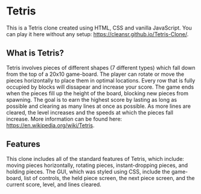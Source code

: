 # Tetris
This is a Tetris clone created using HTML, CSS and vanilla JavaScript. You can play it here without any setup: https://cleansr.github.io/Tetris-Clone/.

## What is Tetris?
Tetris involves pieces of different shapes (7 different types) which fall down from the top  of a 20x10 game-board. 
The player can rotate or move the pieces horizontally to place them in optimal locations. 
Every row that is fully occupied by blocks will dissapear and increase your score. 
The game ends when the pieces fill up the height of the board, blocking new pieces from spawning.
The goal is to earn the highest score by lasting as long as possible and clearing as many lines at once as possible.
As more lines are cleared, the level increases and the speeds at which the pieces fall increase.
More information can be found here: https://en.wikipedia.org/wiki/Tetris.

## Features
This clone includes all of the standard features of Tetris, which include: moving pieces horizontally, rotating pieces, instant-dropping pieces, and holding pieces.
The GUI, which was styled using CSS, include the game-board, list of controls, the held piece screen, the next piece screen, and the current score, level, and lines cleared.
